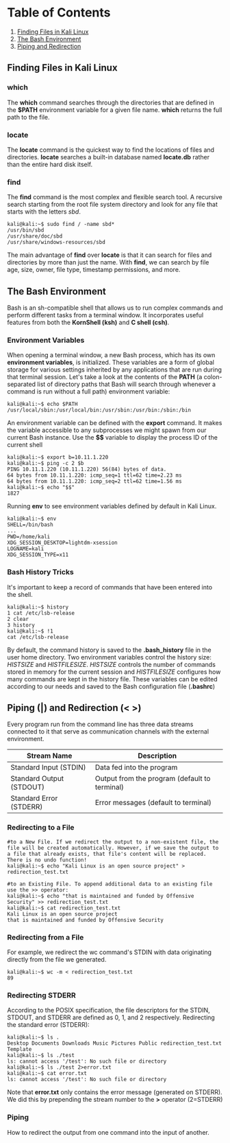 # Table of Contents
1. [Finding Files in Kali Linux](#Finding-Files-in-Kali-Linux)
2. [The Bash Environment](#The-Bash-Environment)
3. [Piping and Redirection](#Piping-(**|**)-and-Redirection-(<->))
## Finding Files in Kali Linux
### which 
The **which** command searches through the directories that are defined in the **$PATH** environment variable for a given file name. **which** returns the full path to the file.
### locate
The **locate** command is the quickest way to find the locations of files and directories. **locate** searches a built-in database named **locate.db** rather than the entire hard disk itself.
### find
The **find** command is the most complex and flexible search tool. A recursive search starting from the root file system directory and look for any file that starts with the letters *sbd*.
```console
kali@kali:~$ sudo find / -name sbd*
/usr/bin/sbd
/usr/share/doc/sbd
/usr/share/windows-resources/sbd
```
The main advantage of **find** over **locate** is that it can search for files and directories by more than just the name. With **find**, we can search by file age, size, owner, file type, timestamp permissions, and more.
## The Bash Environment
Bash is an sh-compatible shell that allows us to run complex commands and perform different tasks from a terminal window. It incorporates useful features from both the **KornShell (ksh)** and **C shell (csh)**.
### Environment Variables
When opening a terminal window, a new Bash process, which has its own **environment variables**, is initialized. These variables are a form of global storage for various settings inherited by any applications that are run during that terminal session.
Let's take a look at the contents of the **PATH** (a colon-separated list of directory paths that Bash will search through whenever a command is run without a full path) environment variable:
```console
kali@kali:~$ echo $PATH
/usr/local/sbin:/usr/local/bin:/usr/sbin:/usr/bin:/sbin:/bin
```
An environment variable can be defined with the **export** command. It makes the variable accessible to any subprocesses we might spawn from our current Bash instance. Use the **$$** variable to display the process ID of the current shell
```console
kali@kali:~$ export b=10.11.1.220
kali@kali:~$ ping -c 2 $b
PING 10.11.1.220 (10.11.1.220) 56(84) bytes of data.
64 bytes from 10.11.1.220: icmp_seq=1 ttl=62 time=2.23 ms
64 bytes from 10.11.1.220: icmp_seq=2 ttl=62 time=1.56 ms
kali@kali:~$ echo "$$"
1827
```
Running **env** to see environment variables defined by default in Kali Linux.
```console
kali@kali:~$ env
SHELL=/bin/bash
...
PWD=/home/kali
XDG_SESSION_DESKTOP=lightdm-xsession
LOGNAME=kali
XDG_SESSION_TYPE=x11
```
### Bash History Tricks
It's important to keep a record of commands that have been entered into the shell.
```console
kali@kali:~$ history
1 cat /etc/lsb-release
2 clear
3 history
kali@kali:~$ !1
cat /etc/lsb-release
```
By default, the command history is saved to the **.bash_history** file in the user home directory. Two environment variables control the history size: *HISTSIZE* and *HISTFILESIZE*. *HISTSIZE* controls the number of commands stored in memory for the current session and *HISTFILESIZE* configures how many commands are kept in the history file. These variables can be edited according to our needs and saved to the Bash configuration file (**.bashrc**)
## Piping (**|**) and Redirection (< >)
Every program run from the command line has three data streams connected to it that serve as communication channels with the external environment.

| Stream Name              | Description                                   |
|--------------------------|-----------------------------------------------|
| Standard Input (STDIN)   | Data fed into the program                     |
| Standard Output (STDOUT) | Output from the program (default to terminal) |
| Standard Error (STDERR)  | Error messages (default to terminal)          |
### Redirecting to a File
```console
#to a New File. If we redirect the output to a non-existent file, the file will be created automatically. However, if we save the output to a file that already exists, that file's content will be replaced. There is no undo function!
kali@kali:~$ echo "Kali Linux is an open source project" > redirection_test.txt

#to an Existing File. To append additional data to an existing file use the >> operator:
kali@kali:~$ echo "that is maintained and funded by Offensive Security" >> redirection_test.txt
kali@kali:~$ cat redirection_test.txt
Kali Linux is an open source project
that is maintained and funded by Offensive Security
```
### Redirecting from a File
For example, we redirect the wc command's STDIN with data originating directly from the file we generated.
```console
kali@kali:~$ wc -m < redirection_test.txt
89
```
### Redirecting STDERR
According to the POSIX specification, the file descriptors for the STDIN, STDOUT, and STDERR are defined as 0, 1, and 2 respectively.
Redirecting the standard error (STDERR):
```console
kali@kali:~$ ls .
Desktop Documents Downloads Music Pictures Public redirection_test.txt Template
kali@kali:~$ ls ./test
ls: cannot access '/test': No such file or directory
kali@kali:~$ ls ./test 2>error.txt
kali@kali:~$ cat error.txt
ls: cannot access '/test': No such file or directory
```
Note that **error.txt** only contains the error message (generated on STDERR). We did this by prepending the stream number to the **>** operator (2=STDERR)
### Piping
How to redirect the output from one command into the input of another.